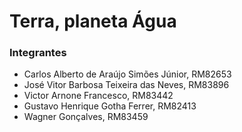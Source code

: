 # Terra, planeta Água

<h3>Integrantes</h3>
<ul>
  <li>Carlos Alberto de Araújo Simões Júnior, RM82653</li>
  <li>José Vitor Barbosa Teixeira das Neves, RM83896</li>
  <li>Victor Arnone Francesco, RM83442</li>
  <li>Gustavo Henrique Gotha Ferrer, RM82413</li>
  <li>Wagner Gonçalves, RM83459</li>
</ul>
